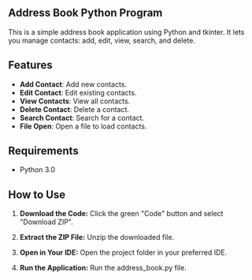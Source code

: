 ## Address Book Python Program
This is a simple address book application using Python and tkinter. It lets you manage contacts: add, edit, view, search, and delete.

## Features
- **Add Contact**: Add new contacts.
- **Edit Contact**: Edit existing contacts.
- **View Contacts**: View all contacts.
- **Delete Contact**: Delete a contact.
- **Search Contact**: Search for a contact.
- **File Open**: Open a file to load contacts.

## Requirements
- Python 3.0

## How to Use
1. **Download the Code:**
   Click the green "Code" button and select "Download ZIP".

2. **Extract the ZIP File:**
   Unzip the downloaded file.
   
3. **Open in Your IDE:**
   Open the project folder in your preferred IDE.
   
5. **Run the Application:**
   Run the address_book.py file.
